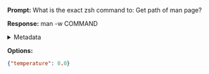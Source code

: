 **Prompt:**
What is the exact zsh command to: Get path of man page?


**Response:**
man -w COMMAND

<details><summary>Metadata</summary>

- Duration: 848 ms
- Datetime: 2023-09-04T23:02:35.162270
- Model: gpt-4-0613

</details>

**Options:**
```json
{"temperature": 0.0}
```

